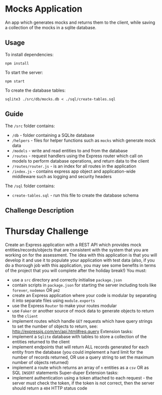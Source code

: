 # Mocks Application

An app which generates mocks and returns them to the client, while saving a collection of the mocks in a sqlite database.

## Usage

To install dependencies:

```shell
npm install
```

To start the server:

```shell
npm start
```

To create the database tables:

```shell
sqlite3 ./src/db/mocks.db < ./sql/create-tables.sql
```

## Guide

The `/src` folder contains:

- `/db` - folder containing a SQLite database
- `/helpers` - files for helper functions such as `mocks` which generate mock data
- `/models` - write and read entities to and from the database
- `/routes` - request handlers using the Express router which call on models to perform database operations, and return data to the client
- `/routes/router.js` - is an index for all routes in the application
- `/index.js` - contains express app object and application-wide middleware such as logging and security headers

The `/sql` folder contains:

- `create-tables.sql` - run this file to create the database schema

## Challenge Description
# Thursday Challenge
Create an Express application with a REST API which provides mock entities/records/objects that are consistent with the system that you are working on for the assessment.
The idea with this application is that you will develop it and use it to populate your application with test data (also, if you do a thorough job with this application, you may see some benefits in terms of the project that you will complete after the holiday break!)
You must:
- use a `src` directory and correctly initialise `package.json`
- contain scripts in `package.json` for starting the server including tools like `forever`, `nodemon` OR `pm2`
- create an Express application where your code is modular by separating it into separate files using `module.exports`
- use the Express `Router` to make your routes modular
- use `Faker` or another source of mock data to generate objects to return to the `client`
- implement routes which handle `GET` requests which have query strings to set the number of objects to return, see: http://expressjs.com/en/api.html#req.query
Extension tasks:
- implement a `Sqlite` database with tables to store a collection of the entities returned to the client
- implement endpoints that will return ALL records generated for each entity from the database (you could implement a hard limit for the number of records returned, OR use a query string to set the maximum number of objects returned)
- implement a route which returns an array of `n` entities as a `csv` OR as SQL `INSERT` statements
Super-duper Extension tasks:
- implement authentication using a token attached to each request - the server must check the token, if the token is not correct, then the server should return a `404` HTTP status code
